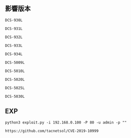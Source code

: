 <languages />

影響版本
--------

    DCS-930L

    DCS-931L

    DCS-932L

    DCS-933L

    DCS-934L

    DCS-5009L

    DCS-5010L

    DCS-5020L

    DCS-5025L

    DCS-5030L

EXP
---

    python3 exploit.py -i 192.168.0.100 -P 80 -u admin -p ""

    https://github.com/tacnetsol/CVE-2019-10999